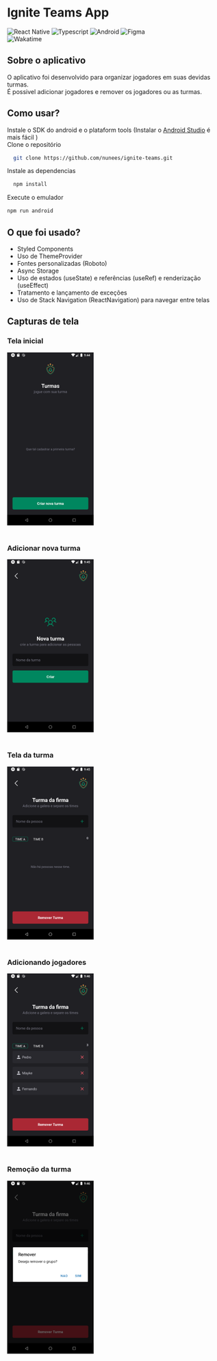 # Ignite Teams App

![React Native](https://img.shields.io/badge/React_Native-20232A?style=for-the-badge&logo=react&logoColor=61DAFB)
![Typescript](https://img.shields.io/badge/TypeScript-007ACC?style=for-the-badge&logo=typescript&logoColor=white)
![Android](https://img.shields.io/badge/Android-3DDC84?style=for-the-badge&logo=android&logoColor=white)
![Figma](https://img.shields.io/badge/Figma-F24E1E?style=for-the-badge&logo=figma&logoColor=white)<br>
![Wakatime](https://wakatime.com/badge/user/91a1b1d1-ad80-4563-91e2-93999f5e4311/project/48e2b81f-9af1-4be2-99d6-2a7ea488e316.svg)

## Sobre o aplicativo
O aplicativo foi desenvolvido para organizar jogadores em suas devidas turmas.<br>
É possivel adicionar jogadores e remover os jogadores ou as turmas.

## Como usar?
Instale o SDK do android e o plataform tools (Instalar o [Android Studio](https://developer.android.com/studio) é mais fácil )\
Clone o repositório
```bash
  git clone https://github.com/nunees/ignite-teams.git
```
Instale as dependencias
```bash
  npm install
```

Execute o emulador
```bash
npm run android
```

## O que foi usado?
- Styled Components
- Uso de ThemeProvider
- Fontes personalizadas (Roboto)
- Async Storage
- Uso de estados (useState) e referências (useRef) e renderização (useEffect)
- Tratamento e lançamento de exceções
- Uso de Stack Navigation (ReactNavigation) para navegar entre telas

## Capturas de tela
### Tela inicial
<img src="docs/images/1.png" width="40%"/>
<br />
<br />

### Adicionar nova turma
<img src="docs/images/3.png" width="40%"/>
<br />
<br />

### Tela da turma
<img src="docs/images/5.png" width="40%"/>
<br />
<br />

### Adicionando jogadores
<img src="docs/images/6.png" width="40%"/>
<br />
<br />

### Remoção da turma
<img src="docs/images/8.png" width="40%"/>
<br />
<br />